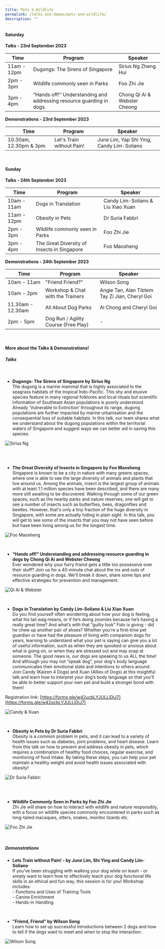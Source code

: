 ```yaml
---
title: Pets & Wildlife
permalink: /talks-and-demos/pets-and-wildlife/
description: ""
---
```

#### Saturday
**Talks - 23rd September 2023** <br>

| Time | Program | Speaker |
| -------- | -------- | -------- |
| 11am - 12pm | Dugongs: The Sirens of Singapore | Sirius Ng Zheng Hui |
| 2pm - 3pm | Wildlife commonly seen in Parks | Foo Zhi Jie |
| 3pm - 4pm | “Hands off!” Understanding and addressing resource guarding in dogs | Chong Qi Ai &amp; Webster Cheong |

**Demonstrations - 23rd September 2023** <br>

| Time | Program | Speaker |
| -------- | -------- | -------- |
| 10.30am, 12.30pm &amp; 3pm | Let's Train without Pain! | June Lim, Yap Shi Ying, Candy Lim-Soliano |

<br>

#### Sunday
**Talks - 24th September 2023** <br>

| Time | Program | Speaker |
| -------- | -------- | -------- |
| 10am - 11am | Dogs in Translation | Candy Lim-Soliano &amp; Liu Xiao Xuan |
| 11am - 12pm | Obesity in Pets | Dr Suria Fabbri
| 2pm - 3pm | Wildlife commonly seen in Parks | Foo Zhi Jie |
| 3pm - 4pm | The Great Diversity of Insects in Singapore | Foo Maosheng


**Demonstrations - 24th September 2023** <br>

| Time | Program | Speaker |
| -------- | -------- | -------- |
| 10am - 11am | "Friend Friend?" | Wilson Song |
| 10am - 2pm | Workshop &amp; Chat with the Trainers | Angie Tan, Alan Tibtem Tay Zi Jian, Cheryl Goi |
| 11.30am - 12.30am | All About Dog Parks | Al Chong and Cheryl Goi |
| 2pm - 5pm | Dog Run / Agility Course (Free Play) | - |

<br>

#### More about the Talks &amp; Demonstrations!


##### Talks
<br>

* **Dugongs: The Sirens of Singapore by Sirius Ng**<br> The dugong is a marine mammal that is highly associated to the seagrass habitats of the tropical Indo-Pacific. This shy and elusive species feature in many regional folklores and local rituals but scientific information of Southeast Asian populations is poorly understood. Already ‘Vulnerable to Extinction’ throughout its range, dugong populations are further impacted by marine urbanisation and the consequential loss of suitable habitats. In this talk, our team shares what we understand about the dugong populations within the territorial waters of Singapore and suggest ways we can better aid in saving this species.

![Sirius Ng](/images/sirius.jpeg)

<br>

<br>

* **The Great Diversity of Insects in Singapore by Foo Maosheng** <br> Singapore is known to be a city in nature with many greens spaces, where one is able to see the large diversity of animals and plants that live around us. Among the animals, insect is the largest group of animals with at least 1.1 million species have been described, and there are many more still awaiting to be discovered. Walking through some of our green spaces, such as the nearby parks and nature reserves, one will get to see a number of insects such as butterflies, bees, dragonflies and beetles. However, that's only a tiny fraction of the huge diversity in Singapore, with some are actually hiding in plain sight. In this talk, you will get to see some of the insects that you may not have seen before but have been living among us for the longest time.

![Foo Maosheng](/images/foo%20maosheng%202.jpeg)

<br>

* **“Hands off!” Understanding and addressing resource guarding in dogs by Chong Qi Ai and Webster Cheong**<br> Ever wondered why your furry friend gets a little too possessive over their stuff? Join us for a 40-minute chat about the ins and outs of resource guarding in dogs. We'll break it down, share some tips and effective strategies for prevention and management.

![Qi Ai &amp; Webster](/images/qi%20ai%20&amp;%20webster.png)

<br>

* **Dogs in Translation by Candy Lim-Soliano &amp; Liu Xiao Xuan** <br>
Do you find yourself often wondering about how your dog is feeling, what his tail wag means, or if he’s doing zoomies because he’s having a really great time? And what’s with that “guilty look” Fido is giving - did he chew up another pair of shoes? Whether you're a first-time pet guardian or have had the pleasure of living with companion dogs for years, learning to understand what your pet is saying can give you a lot of useful information, such as when they are spooked or anxious about what is going on, or when they are stressed out and may snap at someone. The good news is, our dogs are speaking to us ALL the time! And although you may not “speak dog”, your dog's body language communicates their emotional state and intentions to others around. Join Candy (Kaizen 4 Dogs) and Xuan (Allies of Dogs) at this insightful talk and learn how to interpret your dog’s body language so that you’ll be able to better support your own pet and build a stronger bond with them!

Registration link: [https://forms.gle/w42ucbLYJULLjDiJ7](https://forms.gle/w42ucbLYJULLjDiJ7)

![Candy &amp; Xuan](/images/candy%20&amp;%20xuan.jpg)

<br>

* **Obesity in Pets by Dr Suria Fabbri**<br>Obesity is a common problem in pets, and it can lead to a variety of health issues such as diabetes, joint problems, and heart disease. Learn from this talk on how to prevent and address obesity in pets, which requires a combination of healthy food choices, regular exercise, and monitoring of food intake. By taking these steps, you can help your pet maintain a healthy weight and avoid health issues associated with obesity!

![Dr Suria Fabbri](/images/dr%20suria%20fabbri.jpg)

<br>
<br>

* **Wildlife Commonly Seen in Parks by Foo Zhi Jie** <br> 
Zhi Jie will share on how to interact with wildlife and nature responsibly, with a focus on wildlife species commonly encountered in parks such as long-tailed macaques, otters, snakes, monitor lizards etc.

![Foo Zhi Jie](/images/foo%20zhi%20jie.png)

<br>

##### Demonstrations

* **Lets Train without Pain! - by June Lim, Shi Ying and Candy Lim-Soliano** <br> If you’ve been struggling with walking your dog while on leash - or simply want to learn how to effectively teach your dog functional life skills in an ethical and fun way, this session is for you! Workshop includes:
<br> - Functions and Uses of Training Tools
<br> - Canine Enrichment
<br> - Hands-in Handling

<br>

* **"Friend, Friend" by Wilson Song** <br> Learn how to set up successful introductions between 2 dogs and how to tell if the dogs want to meet and when to stop the interaction.

![Wilson Song](/images/wilson%20song.jpg)